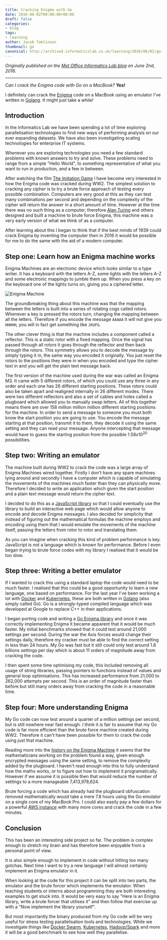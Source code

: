 ```yaml
---
title: Cracking Enigma with Go
date: 2016-06-02T00:00:00+00:00
draft: false
categories:
- blog
tags:
- learning
author: Jacob Tomlinson
thumbnail: go
canonical: http://archived.informaticslab.co.uk/learning/2016/06/02/go-enigma.html
---
```


_Originally published on the [Met Office Informatics Lab blog](http://archived.informaticslab.co.uk/learning/2016/06/02/go-enigma.html) on June 2nd, 2016._

---
_Can I crack the Enigma code with Go on a MacBook?_ **Yes!**

I definitely can crack the [Enigma][enigma] code on a MacBook using an emulator I've written in [Golang][golang]. It might just take a while!

## Introduction
In the Informatics Lab we have been spending a lot of time exploring parallelisation technologies to find new ways of performing analysis on our ever expanding datasets. We have also been investigating scaling technologies for enterprise IT systems.

Whenever you are exploring technologies you need a few standard problems with known answers to try and solve. These problems need to range from a simple "Hello World", to something representative of what you want to run in production, and a few in between.

After watching the film [The Imitation Game][imitation-game] I have become very interested in how the Enigma code was cracked during WW2. The simplest solution to cracking any cipher is to try a brute force approach of testing every possible combination. Computers are very good at this as they can test many combinations per second and depending on the complexity of the cipher will return the answer in a short amount of time. However at the time there was no such thing as a computer, therefore [Alan Turing][alan-turing] and others designed and built a machine to brute force Enigma, this machine was a very early version of what we think of as a computer.

After learning about this I began to think that if the best minds of 1939 could crack Enigma by inventing the computer then in 2016 it would be possible for me to do the same with the aid of a modern computer.

## Step one: Learn how an Enigma machine works
Enigma Machines are an electronic device which looks similar to a type writer. It has a keyboard with the letters A-Z, some lights with the letters A-Z and some electronic mappings to jumble them up. When you press a key on the keyboard one of the lights turns on, giving you a ciphered letter.

![Enigma Machine](https://i.imgur.com/bh2zFIyh.jpg)

The groundbreaking thing about this machine was that the mapping between the letters is built into a series of rotating cogs called rotors. Whenever a key is pressed the rotors turn, changing the mapping between all the letters. Therefore if you encode the message `AAAAA` it will not give you `HHHHH`, you will in fact get something like `JKUFG`.

The other clever thing is that the machine includes a component called a reflector. This is a static rotor with a fixed mapping. Once the signal has passed through all rotors it goes through the reflector and then back through the rotors. This symmetry allows you to decode the message by simply typing it in, the same way you encoded it originally. You just reset the rotors to the positions they were in when you encoded and type the cipher text in and you will get the plain text message back.

The first version of the machine used during the war was called an Enigma M3. It came with 5 different rotors, of which you could use any three in any order and each one has 26 different starting positions. These rotors could also be taken apart and realigned internally in 26 different modes. There were two different reflectors and also a set of cables and holes called a plugboard which allowed you to manually swap letters. All of this together means there are over 158 million million million different starting positions for the machine. In order to send a message to someone you must both know the start position you are going to use. You encode the message starting at that position, transmit it to them, they decode it using the same setting and they can read your message. Anyone intercepting that message would have to guess the starting position from the possible 1.58x10<sup>20</sup> possibilities.

## Step two: Writing an emulator
The machine built during WW2 to crack the code was a large array of Enigma Machines wired together. Firstly I don't have any spare machines lying around and secondly I have a computer which is capable of simulating the movements of the machines much faster than they can physically move. Therefore I decided to write an application which given the start position and a plain text message would return the cipher text.

I decided to do this as a [JavaScript library][enigma-js] so that I could eventually use the library to build an interactive web page which would allow anyone to encode and decode Enigma messages. I also decided for simplicity that instead of figuring out the mathematical formulas the machine employs and encoding using them that I would emulate the movements of the machine itself, passing the letters from rotor to rotor and translating them.

As you can imagine when cracking this kind of problem performance is key. JavaScript is not a language which is known for performance. Before I even began trying to brute force codes with my library I realised that it would be too slow.

## Step three: Writing a better emulator
If I wanted to crack this using a standard laptop the code would need to be much faster. I realised that this could be a good opportunity to learn a new language, one based on performance. For the last year I've been working a lot with [Docker][docker] and [Kubernetes][kubernetes], these are both written in [Golang][golang] (also simply called Go). Go is a strongly-typed compiled language which was developed at Google to replace C++ in their applications.

I began porting code and writing a [Go Enigma library][engima-go] and once it was correctly implementing Enigma it became apparent that it would be much faster. My initial benchmarks showed that it could test around 21,000 settings per second. During the war the Axis forces would change their settings daily, therefore my cracker must be able to find the correct setting in less than 24 hours. My Go was fast but it still could only test around 1.8 billions settings per day which is about 11 orders of magnitude away from cracking the code.

I then spent some time optimising my code, this included removing all usage of string libraries, passing pointers to functions instead of values and general loop optimisations. This has increased performance from 21,000 to 262,000 attempts per second. This is an order of magnitude faster than before but still many orders away from cracking the code in a reasonable time.

## Step four: More understanding Enigma
My Go code can now test around a quarter of a million settings per second, but is still nowhere near fast enough. I think it is fair to assume that my Go code is far more efficient than the brute force machine created during WW2. Therefore it can't have been possible for them to crack the code using just that machine.

Reading more into the [history on the Enigma Machine][enigma-history] it seems that the mathematicians working on the problem found a way, given enough encrypted messages using the same setting, to remove the complexity added by the plugboard. I haven't read enough into this to fully understand how the maths works, or to figure out how to implement it programatically. However if we assume it is possible then that would reduce the number of settings to a more manageable 7,413,978,624.

Brute forcing a code which has already had the plugboard obfuscation removed mathematically would take a mere 7.8 hours using the Go emulator on a single core of my MacBook Pro. I could also easily pay a few dollars for a powerful [AWS instance][aws-ec2] with many more cores and crack the code in a few minutes.

## Conclusion
This has been an interesting side project so far. The problem is complex enough to stretch my brain and has therefore been enjoyable from a personal point of view.

It is also simple enough to implement in code without hitting too many gotchas. Next time I want to try a new language I will almost certainly implement an Enigma emulator in it.

When looking at the code for this project it can be split into two parts, the emulator and the brute forcer which implements the emulator. When teaching students or interns about programming they are both interesting examples to get stuck into. It would be very easy to say "Here is an Enigma library, write a brute forcer that utilises it" and then follow that exercise up with a "Now implement the library yourself".

But most importantly the binary produced from my Go code will be very useful for stress testing parallelisation tools and technologies. While we investigate things like [Docker Swarm][docker-swarm], [Kubernetes][kubernetes], [Hadoop/Spark][big-data] and more it will be a good benchmark to see how well they parallelise.

[alan-turing]: https://en.wikipedia.org/wiki/Alan_Turing
[aws-ec2]: https://aws.amazon.com/ec2/
[big-data]: http://www.informaticslab.co.uk/projects/hadoop.html
[docker]: http://www.informaticslab.co.uk/lab-school/2015/06/24/lab-school-docker.html
[docker-swarm]: http://www.informaticslab.co.uk/infrastructure/2015/12/09/raspberry-pi-docker-cluster.html
[enigma]: https://en.wikipedia.org/wiki/Enigma_machine
[engima-go]: https://github.com/jacobtomlinson/enigma-go
[enigma-history]: http://www.codesandciphers.org.uk/enigma/
[enigma-js]: https://github.com/jacobtomlinson/enigma-js
[golang]: https://golang.org/
[imitation-game]: http://www.imdb.com/title/tt2084970/
[kubernetes]: http://www.informaticslab.co.uk/infrastructure/2015/10/01/building-with-kubernetes.html
